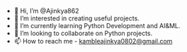 - 👋 Hi, I’m @Ajinkya862
- 👀 I’m interested in creating useful projects. 
- 🌱 I’m currently learning Python Development and AI&ML.
- 💞️ I’m looking to collaborate on Python projects.
- 📫 How to reach me - kambleajinkya0802@gmail.com

<!---
Ajinkya862/Ajinkya862 is a ✨ special ✨ repository because its `README.md` (this file) appears on your GitHub profile.
You can click the Preview link to take a look at your changes.
--->
